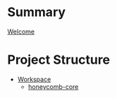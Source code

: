 # Summary

[Welcome](index.md)

# Project Structure

- [Workspace](./project-structure/workspace.md)
    - [honeycomb-core](./project-structure/honeycomb-core.md)
